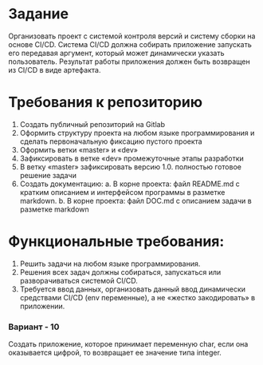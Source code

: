 # Задание
Организовать проект с системой контроля версий и систему сборки на основе CI/CD. Система CI/CD должна собирать приложение запускать его передавая аргумент, который может динамически указать пользователь. Результат работы приложения должен быть возвращен из CI/CD в виде артефакта.

# Требования к репозиторию
1.	Создать публичный репозиторий на Gitlab
2.	Оформить структуру проекта на любом языке программирования и сделать первоначальную фиксацию пустого проекта
3.	Оформить ветки «master» и «dev»
4.	Зафиксировать в ветке «dev» промежуточные этапы разработки
5.	В ветку «master» зафиксировать версию 1.0. полностью готовое решение задачи
6.	Создать документацию:
        a.	В корне проекта: файл README.md с кратким описанием и интерфейсом программы в разметке markdown.
        b.	В корне проекта: файл DOC.md с описанием задачи в разметке markdown

# Функциональные требования:
1.	Решить задачи на любом языке программирования.
2.	Решения всех задач должны собираться, запускаться или разворачиваться системой CI/CD.
3.	Требуется ввод данных, организовать данный ввод динамически средствами CI/CD (env переменные), а не «жестко закодировать» в приложении.



### Вариант - 10

Создать приложение, которое принимает переменную char, если она оказывается цифрой, то возвращает ее значение типа integer.
